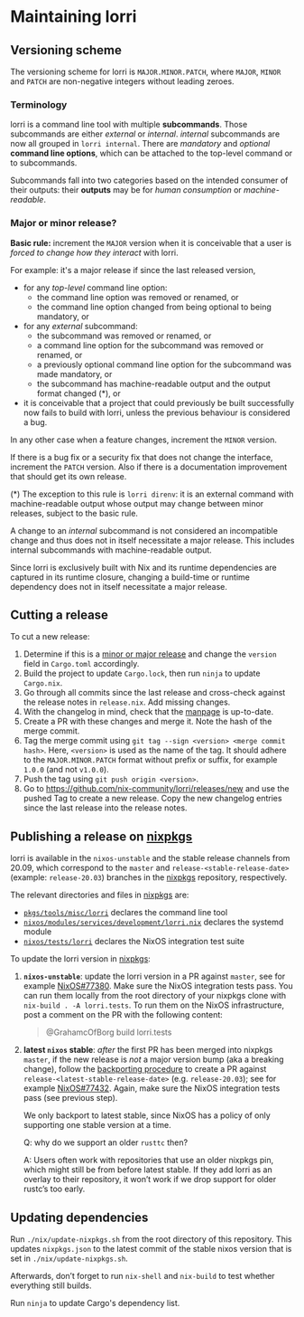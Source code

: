 # Maintaining lorri

## Versioning scheme

The versioning scheme for lorri is `MAJOR.MINOR.PATCH`, where `MAJOR`, `MINOR` and `PATCH`
are non-negative integers without leading zeroes.

### Terminology

lorri is a command line tool with multiple **subcommands**. Those subcommands
are either _external_ or _internal_. _internal_ subcommands are now all grouped in `lorri internal`.
There are _mandatory_ and _optional_ **command line options**, which can be attached to the top-level command or to subcommands.

Subcommands fall into two categories based on the intended consumer of their
outputs: their **outputs** may be for _human consumption_ or
_machine-readable_.

### Major or minor release?

**Basic rule:** increment the `MAJOR` version when it is conceivable that a
user is _forced to change how they interact_ with lorri.

For example: it's a major release if since the last released version,

- for any _top-level_ command line option:
  - the command line option was removed or renamed, or
  - the command line option changed from being optional to being mandatory, or
- for any _external_ subcommand:
  - the subcommand was removed or renamed, or
  - a command line option for the subcommand was removed or renamed, or
  - a previously optional command line option for the subcommand was made
    mandatory, or
  - the subcommand has machine-readable output and the output format changed
    (\*), or
- it is conceivable that a project that could previously be built successfully
  now fails to build with lorri, unless the previous behaviour is considered a
  bug.

In any other case when a feature changes, increment the `MINOR` version.

If there is a bug fix or a security fix that does not change the interface,
increment the `PATCH` version. Also if there is a documentation improvement
that should get its own release.

(\*) The exception to this rule is `lorri direnv`: it is an external command
with machine-readable output whose output may change between minor releases,
subject to the basic rule.

A change to an _internal_ subcommand is not considered an incompatible change
and thus does not in itself necessitate a major release. This includes internal
subcommands with machine-readable output.

Since lorri is exclusively built with Nix and its runtime dependencies are
captured in its runtime closure, changing a build-time or runtime dependency
does not in itself necessitate a major release.

## Cutting a release

To cut a new release:

1. Determine if this is a [minor or major release](#versioning-scheme) and
   change the `version` field in `Cargo.toml` accordingly.
2. Build the project to update `Cargo.lock`, then run `ninja` to
   update `Cargo.nix`.
3. Go through all commits since the last release and cross-check against the
   release notes in `release.nix`. Add missing changes.
4. With the changelog in mind, check that the [manpage](./lorri.1) is up-to-date.
5. Create a PR with these changes and merge it. Note the hash of the merge
   commit.
6. Tag the merge commit using `git tag --sign <version> <merge commit hash>`.
   Here, `<version>` is used as the name of the tag. It should adhere to the
   `MAJOR.MINOR.PATCH` format without prefix or suffix, for example `1.0.0` (and not
   `v1.0.0`).
7. Push the tag using `git push origin <version>`.
8. Go to https://github.com/nix-community/lorri/releases/new and use the pushed
   Tag to create a new release.
   Copy the new changelog entries since the last release into the release
   notes.

## Publishing a release on [nixpkgs][]

lorri is available in the `nixos-unstable` and the stable release channels
from 20.09, which correspond to the `master` and `release-<stable-release-date>`
(example: `release-20.03`) branches in the [nixpkgs][] repository, respectively.

The relevant directories and files in [nixpkgs][] are:

- [`pkgs/tools/misc/lorri`][nixpkgs-lorri-tool] declares the command line tool
- [`nixos/modules/services/development/lorri.nix`][nixpkgs-lorri-service]
  declares the systemd module
- [`nixos/tests/lorri`][nixpkgs-lorri-tests] declares the NixOS integration
  test suite

To update the lorri version in [nixpkgs][]:

1. **`nixos-unstable`**: update the lorri version in a PR against `master`, see
   for example [NixOS#77380][nixos-unstable-pr]. Make sure the NixOS
   integration tests pass. You can run them locally from the root directory of
   your nixpkgs clone with `nix-build . -A lorri.tests`. To run them on the
   NixOS infrastructure, post a comment on the PR with the following content:

   > @GrahamcOfBorg build lorri.tests

2. **latest `nixos` stable**: _after_ the first PR has been merged into nixpkgs `master`,
   if the new release is _not_ a major version bump (aka a breaking change),
   follow the [backporting procedure][nixpkgs-backporting] to create a PR
   against `release-<latest-stable-release-date>` (e.g. `release-20.03`);
   see for example [NixOS#77432][nixos-stable-pr].
   Again, make sure the NixOS integration tests pass (see previous step).

   We only backport to latest stable, since NixOS has a policy of only
   supporting one stable version at a time.

   Q: why do we support an older `rusttc` then?

   A: Users often work with repositories that use an older nixpkgs pin,
   which might still be from before latest stable. If they add lorri
   as an overlay to their repository, it won’t work if we drop support
   for older rustc’s too early.

## Updating dependencies

Run `./nix/update-nixpkgs.sh` from the root directory of this
repository. This updates `nixpkgs.json` to the latest commit of the
stable nixos version that is set in `./nix/update-nixpkgs.sh`.

Afterwards, don’t forget to run `nix-shell` and `nix-build` to test
whether everything still builds.

Run `ninja` to update Cargo's dependency list.

[nixos-stable-pr]: https://github.com/NixOS/nixpkgs/pull/77432
[nixos-unstable-pr]: https://github.com/NixOS/nixpkgs/pull/77380
[nixpkgs]: https://github.com/NixOS/nixpkgs/
[nixpkgs-backporting]: https://github.com/NixOS/nixpkgs/blob/d6a98987717b31e2d89b267608ea6c90bd5eea56/.github/CONTRIBUTING.md#backporting-changes
[nixpkgs-lorri-service]: https://github.com/NixOS/nixpkgs/blob/master/nixos/modules/services/development/lorri.nix
[nixpkgs-lorri-tests]: https://github.com/NixOS/nixpkgs/tree/master/nixos/tests/lorri
[nixpkgs-lorri-tool]: https://github.com/NixOS/nixpkgs/tree/master/pkgs/tools/misc/lorri
